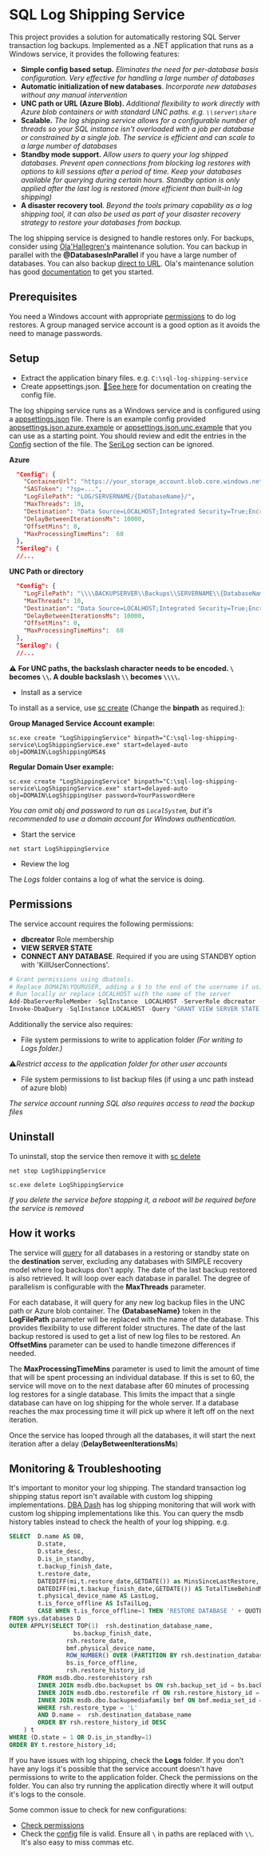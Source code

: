 # SQL Log Shipping Service 

This project provides a solution for automatically restoring SQL Server transaction log backups. Implemented as a .NET application that runs as a Windows service, it provides the following features:

* **Simple config based setup.** *Eliminates the need for per-database basis configuration.  Very effective for handling a large number of databases*
* **Automatic initialization of new databases**. *Incorporate new databases without any manual intervention*
* **UNC path or URL (Azure Blob).** *Additional flexibility to work directly with Azure blob containers or with standard UNC paths.  e.g. `\\server\share`*
* **Scalable.** *The log shipping service allows for a configurable number of threads so your SQL instance isn't overloaded with a job per database or constrained by a single job.  The service is efficient and can scale to a large number of databases*
* **Standby mode support.** *Allow users to query your log shipped databases.  Prevent open connections from blocking log restores with options to kill sessions after a period of time. Keep your databases available for querying during certain hours.  Standby option is only applied after the last log is restored (more efficient than built-in log shipping)*
* **A disaster recovery tool**.  *Beyond the tools primary capability as a log shipping tool, it can also be used as part of your disaster recovery strategy to restore your databases from backup.*

The log shipping service is designed to handle restores only.  For backups, consider using [Ola'Hallegren's](https://ola.hallengren.com/) maintenance solution.  You can backup in parallel with the **@DatabasesInParallel** if you have a large number of databases.  You can also backup [direct to URL](https://gist.github.com/scheffler/7edd40f430235aab651fadcc7d191a89).  Ola's maintenance solution has good [documentation](https://ola.hallengren.com/sql-server-backup.html) to get you started.

## Prerequisites

You need a Windows account with appropriate [permissions](#permissions) to do log restores.  A group managed service account is a good option as it avoids the need to manage passwords.  

## Setup

* Extract the application binary files.  e.g. `C:\sql-log-shipping-service`
* Create appsettings.json. [🔗See here](docs/config.md) for documentation on creating the config file.

The log shipping service runs as a Windows service and is configured using a [appsettings.json](docs/config.md) file.  There is an example config provided [appsettings.json.azure.example](appsettings.json.azure.example) or [appsettings.json.unc.example](appsettings.json.unc.example) that you can use as a starting point.  You should review and edit the entries in the [Config](/docs/config.md) section of the file. The [SeriLog](docs/config.md#logging) section can be ignored.

**Azure**
```json
  "Config": {
    "ContainerUrl": "https://your_storage_account.blob.core.windows.net/uour_container_name",
    "SASToken": "?sp=...",
    "LogFilePath": "LOG/SERVERNAME/{DatabaseName}/",
    "MaxThreads": 10,
    "Destination": "Data Source=LOCALHOST;Integrated Security=True;Encrypt=True;Trust Server Certificate=True",
    "DelayBetweenIterationsMs": 10000,
    "OffsetMins": 0,
    "MaxProcessingTimeMins":  60
  },
  "Serilog": {
  //...
  ```

**UNC Path or directory**
```json
  "Config": {
    "LogFilePath": "\\\\BACKUPSERVER\\Backups\\SERVERNAME\\{DatabaseName}\\LOG",
    "MaxThreads": 10,
    "Destination": "Data Source=LOCALHOST;Integrated Security=True;Encrypt=True;Trust Server Certificate=True",
    "DelayBetweenIterationsMs": 10000,
    "OffsetMins": 0,
    "MaxProcessingTimeMins":  60
  },
  "Serilog": {
  //...
  ```
:warning: **For UNC paths, the backslash character needs to be encoded.  `\` becomes `\\`.  A double backslash `\\` becomes `\\\\`.**

* Install as a service

To install as a service, use [sc create](https://learn.microsoft.com/en-us/windows-server/administration/windows-commands/sc-create) (Change the **binpath** as required.):

**Group Managed Service Account example:**

`sc.exe create "LogShippingService" binpath="C:\sql-log-shipping-service\LogShippingService.exe" start=delayed-auto obj=DOMAIN\LogShippingGMSA$`

**Regular Domain User example:**

`sc.exe create "LogShippingService" binpath="C:\sql-log-shipping-service\LogShippingService.exe" start=delayed-auto obj=DOMAIN\LogShippingUser password=YourPasswordHere`

*You can omit obj and password to run as `LocalSystem`, but it's recommended to use a domain account for Windows authentication.*

* Start the service

`net start LogShippingService`

* Review the log

The *Logs* folder contains a log of what the service is doing.

## Permissions

The service account requires the following permissions:

* **dbcreator** Role membership
* **VIEW SERVER STATE**
* **CONNECT ANY DATABASE**.  Required if you are using STANDBY option with 'KillUserConnections'.

```powershell
# Grant permissions using dbatools.  
# Replace DOMAIN\YOURUSER, adding a $ to the end of the username if using a managed service account.
# Run locally or replace LOCALHOST with the name of the server
Add-DbaServerRoleMember -SqlInstance  LOCALHOST -ServerRole dbcreator -Login DOMAIN\YOURUSER
Invoke-DbaQuery -SqlInstance LOCALHOST -Query "GRANT VIEW SERVER STATE TO [DOMAIN\YOURUSER];GRANT CONNECT ANY DATABASE TO [DOMAIN\YOURUSER]"
```

Additionally the service also requires: 

* File system permissions to write to application folder *(For writing to Logs folder.)*

⚠️*Restrict access to the application folder for other user accounts*

* File system permissions to list backup files (if using a unc path instead of azure blob)

*The service account running SQL also requires access to read the backup files*

## Uninstall

To uninstall, stop the service then remove it with [sc delete](https://learn.microsoft.com/en-us/windows-server/administration/windows-commands/sc-delete)

`net stop LogShippingService`

`sc.exe delete LogShippingService`

*If you delete the service before stopping it, a reboot will be required before the service is removed*

## How it works

The service will [query](blob/main/SQL/GetDatabases.sql) for all databases in a restoring or standby state on the **destination** server, excluding any databases with SIMPLE recovery model where log backups don't apply.  The date of the last backup restored is also retrieved. It will loop over each database in parallel. The degree of parallelism is configurable with the **MaxThreads** parameter.  

For each database, it will query for any new log backup files in the UNC path or Azure blob container. The **{DatabaseName}** token in the **LogFilePath** parameter will be replaced with the name of the database.  This provides flexibility to use different folder structures.  The date of the last backup restored is used to get a list of new log files to be restored.  An **OffsetMins** parameter can be used to handle timezone differences if needed.

The **MaxProcessingTimeMins** parameter is used to limit the amount of time that will be spent processing an individual database.  If this is set to 60, the service will move on to the next database after 60 minutes of processing log restores for a single database.  This limits the impact that a single database can have on log shipping for the whole server.  If a database reaches the max processing time it will pick up where it left off on the next iteration.

Once the service has looped through all the databases, it will start the next iteration after a delay (**DelayBetweenIterationsMs**)

## Monitoring & Troubleshooting

It's important to monitor your log shipping.  The standard transaction log shipping status report isn't available with custom log shipping implementations.  [DBA Dash](https://dbadash.com/) has log shipping monitoring that will work with custom log shipping implementations like this.  You can query the msdb history tables instead to check the health of your log shipping.  e.g.

```sql
SELECT	D.name AS DB,
		D.state,
		D.state_desc,
		D.is_in_standby,
		t.backup_finish_date,
		t.restore_date,
		DATEDIFF(mi,t.restore_date,GETDATE()) as MinsSinceLastRestore,
		DATEDIFF(mi,t.backup_finish_date,GETDATE()) AS TotalTimeBehindMins,
		t.physical_device_name AS LastLog,
		t.is_force_offline AS IsTailLog,
		CASE WHEN t.is_force_offline=1 THEN 'RESTORE DATABASE ' + QUOTENAME(t.destination_database_name) + ' WITH RECOVERY' ELSE NULL END AS [Restore Command (Printed if tail log is restored)]
FROM sys.databases D
OUTER APPLY(SELECT TOP(1)  rsh.destination_database_name,
			      bs.backup_finish_date,
				rsh.restore_date,
				bmf.physical_device_name,
				ROW_NUMBER() OVER (PARTITION BY rsh.destination_database_name ORDER BY rsh.restore_history_id DESC) rnum,
				bs.is_force_offline,
				rsh.restore_history_id
		FROM msdb.dbo.restorehistory rsh
		INNER JOIN msdb.dbo.backupset bs ON rsh.backup_set_id = bs.backup_set_id
		INNER JOIN msdb.dbo.restorefile rf ON rsh.restore_history_id = rf.restore_history_id
		INNER JOIN msdb.dbo.backupmediafamily bmf ON bmf.media_set_id = bs.media_set_id
		WHERE rsh.restore_type = 'L'
		AND D.name =  rsh.destination_database_name
		ORDER BY rsh.restore_history_id DESC
	) t
WHERE (D.state = 1 OR D.is_in_standby=1)
ORDER BY t.restore_history_id;
```

If you have issues with log shipping, check the **Logs** folder.  If you don't have any logs it's possible that the service account doesn't have permissions to write to the application folder.  Check the permissions on the folder.  You can also try running the application directly where it will output it's logs to the console.  

Some common issue to check for new configurations:

* [Check permissions](#permissions)
* Check the [config](docs/config.md) file is valid.  Ensure all `\` in paths are replaced with `\\`.  It's also easy to miss commas etc.
